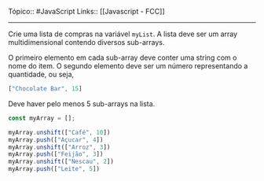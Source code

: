 Tópico:: #JavaScript 
Links:: [[Javascript - FCC]]

---
Crie uma lista de compras na variável `myList`. A lista deve ser um array multidimensional contendo diversos sub-arrays.

O primeiro elemento em cada sub-array deve conter uma string com o nome do item. O segundo elemento deve ser um número representando a quantidade, ou seja,

```js
["Chocolate Bar", 15]
```

Deve haver pelo menos 5 sub-arrays na lista.

```js
const myArray = [];

myArray.unshift(["Café", 10])
myArray.push(["Açucar", 4])
myArray.unshift(["Arroz", 3])
myArray.push(["Feijão", 3])
myArray.unshift(["Nescau", 2])
myArray.push(["Leite", 5])

```